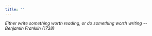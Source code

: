 ```yaml
---
title: ""
---
```


_Either write something worth reading, or do something worth writing -- Benjamin Franklin (1738)_
